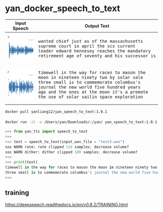 # yan_docker_speech_to_text


<table>
  <thead>
    <tr>
      <th>Input Speech</th>
      <th>Output Text</th>
    </tr>
  </thead>
<tr>
    <td>
      <img src="WX20201015-205650%402x.png" height="100">
    </td>
    <td>
<pre>
wanted chief just as of the massachusetts 
supreme court in april the scs current 
leader edward hennesey reaches the mandatory 
retirement age of seventy and his successor is
</pre>
</td>
</tr>
<tr>
    <td>
      <img src="WX20201015-203355%402x.png" height="100">
    </td>
    <td>
<pre>
timewell in the way for races to mason the 
moon in nineteen ninety two by solar sale
three small is to commemorate columbus's 
journal the new world five hundred years 
ago and the ones at the moon it's a promote 
the use of solar sailin space exploration
</pre>
</td>
</tr>
</table>

```bash
docker pull yanliang12/yan_speech_to_text:1.0.1

docker run -it -v /Users/yan/Downloads/:/yan/ yan_speech_to_text:1.0.1
```


```python
>>> from yan_tts import speech_to_text
>>> 
>>> text = speech_to_text(input_wav_file = "test3.wav")
sox WARN rate: rate clipped 116 samples; decrease volume?
sox WARN dither: dither clipped 100 samples; decrease volume?
>>> 
>>> print(text)
timewell in the way for races to mason the moon in nineteen ninety two by solar sale
three small is to commemorate columbus's journal the new world five hundred years ago and the ones at the moon it's a promote the use of solar sailin space exploration
>>> 
```


## training 

https://deepspeech.readthedocs.io/en/v0.8.2/TRAINING.html
